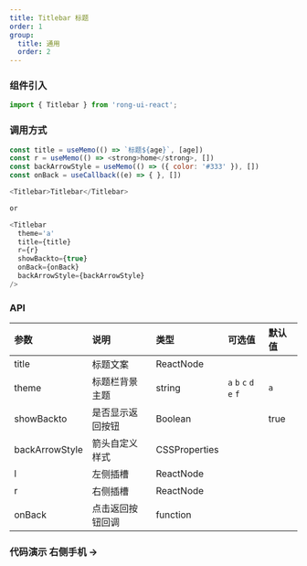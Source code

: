 ```yaml
---
title: Titlebar 标题
order: 1
group:
  title: 通用
  order: 2
---
```


### 组件引入
```js
import { Titlebar } from 'rong-ui-react';
```

### 调用方式
```js
const title = useMemo(() => `标题${age}`, [age])
const r = useMemo(() => <strong>home</strong>, [])
const backArrowStyle = useMemo(() => ({ color: '#333' }), [])
const onBack = useCallback((e) => { }, [])

<Titlebar>Titlebar</Titlebar>

or

<Titlebar
  theme='a'
  title={title}
  r={r}
  showBackto={true}
  onBack={onBack}
  backArrowStyle={backArrowStyle}
/>
```

### API

| 参数      | 说明    | 类型      | 可选值       | 默认值   |
|:---------- |:-------- |:---------- |:----------  |:-------- |
| title  | 标题文案   | ReactNode   |   | |
| theme  | 标题栏背景主题    | string   | `a` `b` `c` `d` `e` `f` | `a` |
| showBackto  | 是否显示返回按钮    | Boolean   |  | true  |
| backArrowStyle  | 箭头自定义样式    | CSSProperties   | |  |
| l  | 左侧插槽   | ReactNode   |   | |
| r  | 右侧插槽   | ReactNode   |   | |
| onBack  | 点击返回按钮回调    | function   | |  |


### 代码演示 <Badge> 右侧手机 → </Badge>
<code src="./demo.jsx"></code>
